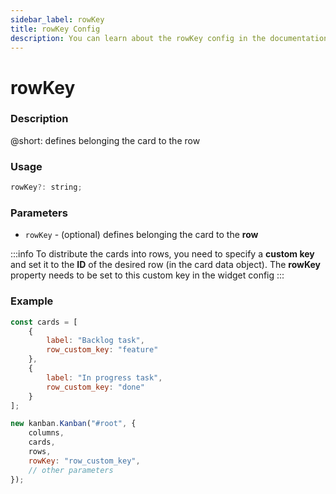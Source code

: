 ```yaml
---
sidebar_label: rowKey
title: rowKey Config
description: You can learn about the rowKey config in the documentation of the DHTMLX JavaScript Kanban library. Browse developer guides and API reference, try out code examples and live demos, and download a free 30-day evaluation version of DHTMLX Kanban.
---
```


# rowKey

### Description

@short: defines belonging the card to the row

### Usage

~~~jsx {}
rowKey?: string;
~~~  

### Parameters

- `rowKey` - (optional) defines belonging the card to the **row**

:::info
To distribute the cards into rows, you need to specify a **custom key** and set it to the **ID** of the desired row (in the card data object). The **rowKey** property needs to be set to this custom key in the widget config
:::

### Example

~~~jsx {4,8,16}
const cards = [
	{
		label: "Backlog task",
		row_custom_key: "feature"
	},
	{
		label: "In progress task",
		row_custom_key: "done"
	}
];

new kanban.Kanban("#root", {
	columns,
	cards,
	rows,
	rowKey: "row_custom_key",
	// other parameters
});
~~~
